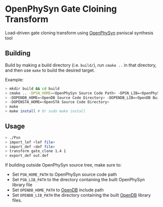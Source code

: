 # OpenPhySyn Gate Cloining Transform

Load-driven gate cloning transform using [OpenPhySyn](https://github.com/The-OpenROAD-Project/OpenPhySyn) psniscal synthesis tool

## Building

Build by making a build directory (i.e. `build/`), run `cmake ..` in that directory, and then use `make` to build the desired target.

Example:

```bash
> mkdir build && cd build
> cmake .. -DPSN_HOME=<OpenPhySyn Source Code Path> -DPSN_LIB=<OpenPhySyn Built Library Directory> \
> -DOPENDB_HOME=<OpenDB Source Code Directory> -DOPENDB_LIB=<OpenDB Built Library Directory> \
> -DOPENSTA_HOME=<OpenSTA Source Code Directory>
> make
> make install # Or sudo make install
```

## Usage

```bash
> ./Psn
> import_lef <lef file>
> import_def <def file>
> transform gate_clone 1.4 1
> export_def out.def
```

If building outside OpenPhySyn source tree, make sure to:
- Set `PSN_HOME_PATH` to OpenPhySyn source code path
- Set `PSN_LIB_PATH` to the directory containing the built OpenPhySyn library file
- Set `OPENDB_HOME_PATH` to [OpenDB](https://github.com/The-OpenROAD-Project/OpenDB) include path
- Set `OPENDB_LIB_PATH` the directory containing the built [OpenDB](https://github.com/The-OpenROAD-Project/OpenDB) library files.

